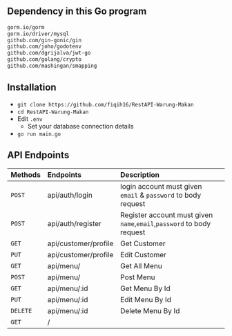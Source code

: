 ## Dependency in this Go program

```sh
gorm.io/gorm
gorm.io/driver/mysql
github.com/gin-gonic/gin
github.com/joho/godotenv
github.com/dgrijalva/jwt-go
github.com/golang/crypto
github.com/mashingan/smapping
```

## Installation

- `git clone https://github.com/fiqih16/RestAPI-Warung-Makan`
- `cd RestAPI-Warung-Makan`
- Edit `.env`
  - Set your database connection details
- `go run main.go`

## API Endpoints

| Methods  | Endpoints            | Description                                                           |
| :------- | :------------------- | :-------------------------------------------------------------------- |
| `POST`   | api/auth/login       | login account must given `email` & `password` to body request         |
| `POST`   | api/auth/register    | Register account must given `name`,`email`,`password` to body request |
| `GET`    | api/customer/profile | Get Customer                                                          |
| `PUT`    | api/customer/profile | Edit Customer                                                         |
| `GET`    | api/menu/            | Get All Menu                                                          |
| `POST`   | api/menu/            | Post Menu                                                             |
| `GET`    | api/menu/:id         | Get Menu By Id                                                        |
| `PUT`    | api/menu/:id         | Edit Menu By Id                                                       |
| `DELETE` | api/menu/:id         | Delete Menu By Id                                                     |
| `GET`    | /                    |                                                                       |
